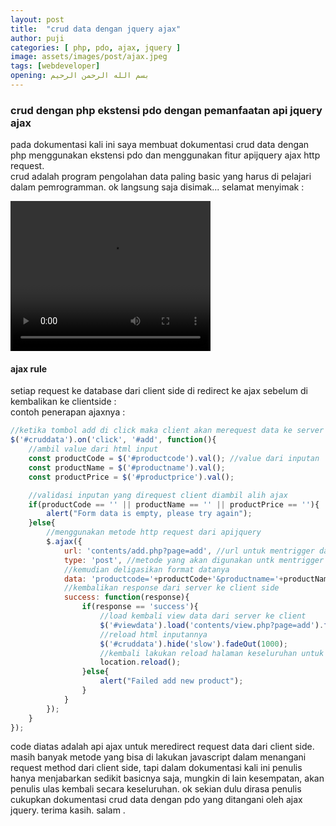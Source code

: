 ```yaml
---
layout: post
title:  "crud data dengan jquery ajax"
author: puji
categories: [ php, pdo, ajax, jquery ]
image: assets/images/post/ajax.jpeg
tags: [webdeveloper]
opening: بسم الله الرحمن الرحيم
---  
```



### crud dengan php ekstensi pdo dengan pemanfaatan api jquery ajax  

pada dokumentasi kali ini saya membuat dokumentasi crud data dengan php menggunakan ekstensi pdo dan menggunakan fitur apijquery ajax http request.  
crud adalah program pengolahan data paling basic yang harus di pelajari dalam pemrogramman. ok langsung saja disimak...
selamat menyimak :  

<video width="320" height="240" controls>
  <source src="{{site.url}}assets/imagespost/crud_pdo.mp4" type="video/mp4">
  <source src="{{site.url}}assets/imagespost/crud_pdo.ogg" type="video/ogg">
  Your browser does not support the video tag.
</video>  

#### ajax rule 
setiap request ke database dari client side di redirect ke ajax sebelum di kembalikan ke clientside :  
contoh penerapan ajaxnya :  

```javascript
//ketika tombol add di click maka client akan merequest data ke server disini ajax jadi mengambil alih server side
$('#cruddata').on('click', '#add', function(){
	//ambil value dari html input
	const productCode = $('#productcode').val(); //value dari inputan
	const productName = $('#productname').val();
	const productPrice = $('#productprice').val();

	//validasi inputan yang direquest client diambil alih ajax
	if(productCode == '' || productName == '' || productPrice == ''){
		alert("Form data is empty, please try again");
	}else{
		//menggunakan metode http request dari apijquery
		$.ajax({
			url: 'contents/add.php?page=add', //url untuk mentrigger data ke database server
			type: 'post', //metode yang akan digunakan untk mentrigger data
			//kemudian deligasikan format datanya 
			data: 'productcode='+productCode+'&productname='+productName+'&productprice='+productPrice,
			//kembalikan response dari server ke client side
			success: function(response){
				if(response == 'success'){
					//load kembali view data dari server ke client
					$('#viewdata').load('contents/view.php?page=add').fadeIn(100);
					//reload html inputannya 
					$('#cruddata').hide('slow').fadeOut(1000);
					//kembali lakukan reload halaman keseluruhan untuk menghindari url yang ambigu
					location.reload();
				}else{
					alert("Failed add new product");
				}
			}
		});
	}
});
```  

code diatas adalah api ajax untuk meredirect request data dari client side. masih banyak metode yang bisa di lakukan javascript dalam menangani request method dari client side, tapi dalam dokumentasi kali ini penulis hanya menjabarkan sedikit basicnya saja, mungkin di lain kesempatan, akan penulis ulas kembali secara keseluruhan. 
ok sekian dulu dirasa penulis cukupkan dokumentasi crud data dengan pdo yang ditangani oleh ajax jquery. terima kasih. 
salam .











